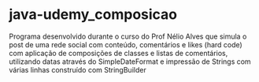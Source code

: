 # java-udemy_composicao
Programa desenvolvido durante o curso do Prof Nélio Alves que simula o post de uma rede social com conteúdo, comentários e likes (hard code) com aplicação de composições de classes e listas de comentários, utilizando datas através do  SimpleDateFormat e impressão de Strings com várias linhas construído com StringBuilder
